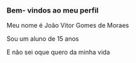 ### Bem- vindos ao meu perfil 

Meu nome é João Vitor Gomes de Moraes

Sou um aluno de 15 anos 

E não sei oque quero da minha vida 
